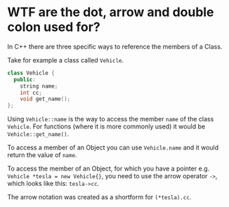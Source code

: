 # WTF are the dot, arrow and double colon used for?

In C++ there are three specific ways to reference the members of a Class.

Take for example a class called `Vehicle`.

```cpp
class Vehicle {
  public:
    string name;
    int cc;
    void get_name();
};
```

Using `Vehicle::name` is the way to access the member `name` of the class `Vehicle`. 
For functions (where it is more commonly used) it would be `Vehicle::get_name()`.

To access a member of an Object you can use `Vehicle.name` and it would return the value of `name`.

To access the member of an Object, for which you have a pointer e.g. `Vehicle *tesla = new Vehicle{}`, you need to use the arrow operator `->`, which looks like this: `tesla->cc`. 

The arrow notation was created as a shortform for `(*tesla).cc`.


